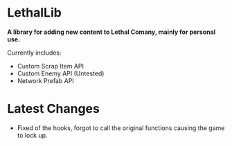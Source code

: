# LethalLib  
**A library for adding new content to Lethal Comany, mainly for personal use.**
  
Currently includes: 
- Custom Scrap Item API
- Custom Enemy API (Untested)
- Network Prefab API

# Latest Changes  
   
- Fixed of the hooks, forgot to call the original functions causing the game to lock up.